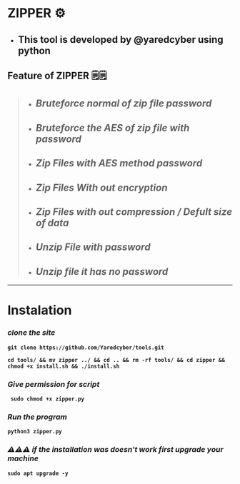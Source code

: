 # ZIPPER ⚙
- ## <b>This tool is developed by @yaredcyber using python<b>
## Feature of ZIPPER 🗒🗒
>- ## *Bruteforce  normal of zip file password*
>- ## *Bruteforce the AES of zip file with password*
> - ## *Zip Files with  AES method password*
> - ## *Zip Files With out encryption*
> - ## *Zip Files with out compression / Defult size of data*
> - ## *Unzip File with password*
> - ## *Unzip file it has no password*
<hr>

# Instalation

 ### *clone the site*
```
git clone https://github.com/Yaredcyber/tools.git
```

```
cd tools/ && mv zipper ../ && cd .. && rm -rf tools/ && cd zipper && chmod +x install.sh && ./install.sh

```
### *Give permission for script*
```
 sudo chmod +x zipper.py
```
### *Run the program*
```
python3 zipper.py
```
### *⚠⚠⚠ if the installation was doesn't work first upgrade your machine*
```
sudo apt upgrade -y
```
